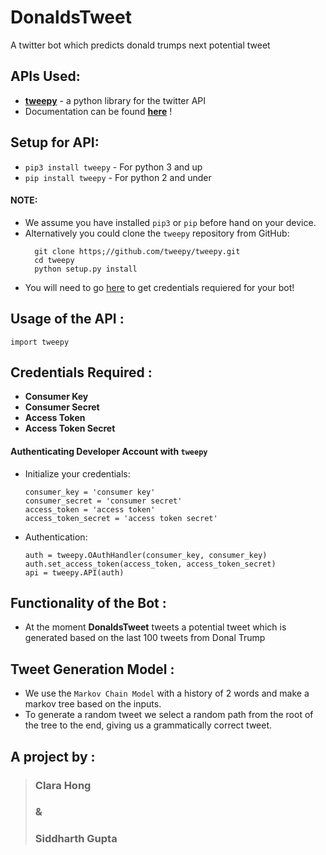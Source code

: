 # DonaldsTweet
A twitter bot which predicts donald trumps next potential tweet


## APIs Used:
 - __[tweepy](https://github.com/tweepy/tweepy)__ - a python library for the twitter API
 - Documentation can be found __[here](./tweepy.pdf)__ !
 
## Setup for API:
 - `pip3 install tweepy` - For python 3 and up
 - `pip install tweepy` - For python 2 and under
  #### NOTE: 
  - We assume you have installed `pip3` or `pip` before hand on your device.
  - Alternatively you could clone the `tweepy` repository from GitHub:
    ```
      git clone https;//github.com/tweepy/tweepy.git
      cd tweepy
      python setup.py install
    ```
   - You will need to go [here](apps.twitter.com) to get credentials requiered for your bot!
   
   
## Usage of the API :
    
   `import tweepy`
    
## Credentials Required :
  - __Consumer Key__
  - __Consumer Secret__
  - __Access Token__
  - __Access Token Secret__
  
  #### Authenticating Developer Account with `tweepy` 
 
 - Initialize your credentials:
    ```
    consumer_key = 'consumer key'
    consumer_secret = 'consumer secret'
    access_token = 'access token'
    access_token_secret = 'access token secret'
    ```
  - Authentication:
    ```
    auth = tweepy.OAuthHandler(consumer_key, consumer_key)
    auth.set_access_token(access_token, access_token_secret)
    api = tweepy.API(auth)
    ```

## Functionality of the Bot :
 - At the moment __DonaldsTweet__ tweets a potential tweet which is generated based on the last 100 tweets from Donal Trump

## Tweet Generation Model :
 - We use the `Markov Chain Model` with a history of 2 words and make a markov tree based on the inputs.
 - To generate a random tweet we select a random path from the root of the tree to the end, giving us a grammatically correct tweet.

## A project by :
> ### Clara Hong
> ###     &
> ### Siddharth Gupta

